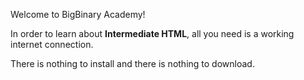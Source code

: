 Welcome to BigBinary Academy!

In order to learn about
**Intermediate HTML**, all you
need is a working internet connection.

There is nothing to install
and
there is nothing to download.
